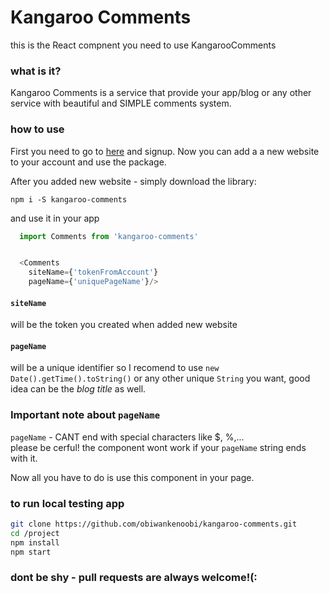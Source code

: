 # Kangaroo Comments
this is the React compnent you need to use KangarooComments

### what is it?
Kangaroo Comments is a service that provide your app/blog or any other service with beautiful and SIMPLE comments system.

### how to use
First you need to go to [here](https://kangaroocomments.herokuapp.com) and signup.
Now you can add a a new website to your account and use the package.

After you added new website - simply download the library:

`npm i -S kangaroo-comments`

 and use it in your app

```js
  import Comments from 'kangaroo-comments'


  <Comments 
    siteName={'tokenFromAccount'}
    pageName={'uniquePageName'}/>
```

#### `siteName`  
will be the token you created when added new website

#### `pageName` 
will be a unique identifier so I recomend to use `new Date().getTime().toString()` or any other unique `String` you want, good idea can be the *blog title* as well.

  <h3>
    Important note about <code>pageName</code>
  </h3>
  <code>pageName</code> - CANT end with special characters like $, %,... 
  <br/>
  please be cerful! the component wont work if your
  <code>pageName</code> string ends with it.

Now all you have to do is use this component in your page.

### to run local testing app
```sh
git clone https://github.com/obiwankenoobi/kangaroo-comments.git
cd /project
npm install 
npm start
```

### dont be shy - pull requests are always welcome!(:

